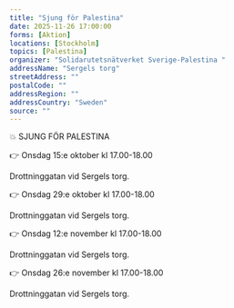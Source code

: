```yaml
---
title: "Sjung för Palestina"
date: 2025-11-26 17:00:00
forms: [Aktion]
locations: [Stockholm]
topics: [Palestina]
organizer: "Solidarutetsnätverket Sverige-Palestina "
addressName: "Sergels torg"
streetAddress: ""
postalCode: ""
addressRegion: ""
addressCountry: "Sweden"
source: ""
---
```

💥 SJUNG FÖR PALESTINA


👉 Onsdag 15:e oktober kl 17.00-18.00 

Drottninggatan vid Sergels torg. 


👉 Onsdag 29:e oktober kl 17.00-18.00 

Drottninggatan vid Sergels torg.


👉 Onsdag 12:e november kl 17.00-18.00 

Drottninggatan vid Sergels torg. 


👉 Onsdag 26:e november kl 17.00-18.00 

Drottninggatan vid Sergels torg. 


